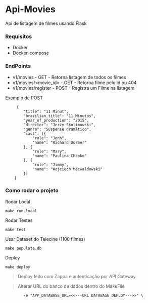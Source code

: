 # Api-Movies

Api de listagem de filmes usando Flask

### Requisitos

  - Docker
  - Docker-compose
### EndPoints

  - v1/movies  - GET -  Retorna listagem de todos os filmes
  - v1/movies/<movie_id> - GET - Retorna filme pelo id ou 404
  - v1/movies/register - POST - Registra um Filme na listagem

Exemplo de POST  
```console
     {
        "title": "11 Minut",
        "brazilian_title": "11 Minutos",
        "year_of_production": "2015",
        "director": "Jerzy Skolimowski",
        "genre": "Suspense dramâtico",
        "cast": [{
            "role": "Jonh",
            "name": "Richard Dormer"
        }, {
            "role": "Mary",
            "name": "Paulina Chapko"
        }, {
            "role": "Jimmy",
            "name": "Wojciech Mecwaldowski"
        }]
    }
```

### Como rodar o projeto

Rodar Local
```console
make run.local
```

Rodar Testes
```console
make test
```

Usar Dataset do Telecine (1100 filmes)
```console
make populate.db
```

Deploy
```console
make deploy
```
>Deploy feito com Zappa e autenticação por API Gateway

> Alterar URL do banco de dados dentro do MakeFile

    		-e "APP_DATABASE_URL=<<---URL DATABASE DEPLOY--->>" \ 